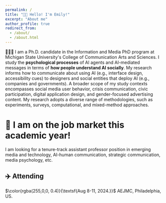 ```yaml
---
permalink: /
title: "👋🏼 Hello! I'm Emily!"
excerpt: "About me"
author_profile: true
redirect_from: 
  - /about/
  - /about.html
---
```




 👩🏻‍💻 I am a Ph.D. candidate in the Information and Media PhD program at Michigan State University's College of Communication Arts and Sciences. I study the **psychological processes** of AI agents and AI-mediated messages in terms of **how people understand AI socially**. My research informs how to communicate about using AI (e.g., interface design, accessibility cues) to designers and social entities that deploy AI (e.g., companies and governments). A broader scope of my study contexts encompasses social media user behavior, crisis communication, civic participation, digital application design, and gender-focused advertising content. My research adopts a diverse range of methodologies, such as experiments, surveys, computational, and mixed-method approaches. 

# 💼 I am on the job market this academic year!
I am looking for a tenure-track assistant professor position in emerging media and technology, AI-human communication, strategic communication, media psychology, etc. 

## ✈️ Attending
$\color{rgba(255,0,0, 0.4)}{\textsf{Aug 8-11, 2024.}}$ AEJMC, Philadelphia, US. 
